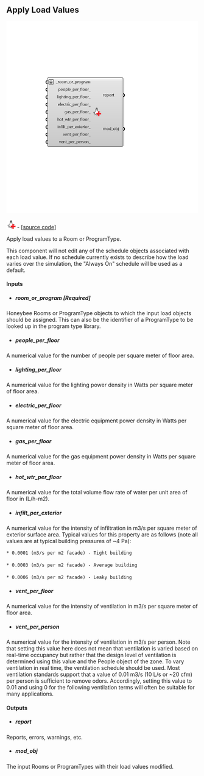 ## Apply Load Values

![](../../images/components/Apply_Load_Values.png)

![](../../images/icons/Apply_Load_Values.png) - [[source code]](https://github.com/ladybug-tools/honeybee-grasshopper-energy/blob/master/honeybee_grasshopper_energy/src//HB%20Apply%20Load%20Values.py)


Apply load values to a Room or ProgramType. 

This component will not edit any of the schedule objects associated with each load value. If no schedule currently exists to describe how the load varies over the simulation, the "Always On" schedule will be used as a default. 



#### Inputs
* ##### room_or_program [Required]
Honeybee Rooms or ProgramType objects to which the input load objects should be assigned. This can also be the identifier of a ProgramType to be looked up in the program type library. 
* ##### people_per_floor 
A numerical value for the number of people per square meter of floor area. 
* ##### lighting_per_floor 
A numerical value for the lighting power density in Watts per square meter of floor area. 
* ##### electric_per_floor 
A numerical value for the electric equipment power density in Watts per square meter of floor area. 
* ##### gas_per_floor 
A numerical value for the gas equipment power density in Watts per square meter of floor area. 
* ##### hot_wtr_per_floor 
A numerical value for the total volume flow rate of water per unit area of floor in (L/h-m2). 
* ##### infilt_per_exterior 
A numerical value for the intensity of infiltration in m3/s per square meter of exterior surface area. Typical values for this property are as follows (note all values are at typical building pressures of ~4 Pa): 

    * 0.0001 (m3/s per m2 facade) - Tight building

    * 0.0003 (m3/s per m2 facade) - Average building

    * 0.0006 (m3/s per m2 facade) - Leaky building
* ##### vent_per_floor 
A numerical value for the intensity of ventilation in m3/s per square meter of floor area. 
* ##### vent_per_person 
A numerical value for the intensity of ventilation in m3/s per person. Note that setting this value here does not mean that ventilation is varied based on real-time occupancy but rather that the design level of ventilation is determined using this value and the People object of the zone. To vary ventilation in real time, the ventilation schedule should be used. Most ventilation standards support that a value of 0.01 m3/s (10 L/s or ~20 cfm) per person is sufficient to remove odors. Accordingly, setting this value to 0.01 and using 0 for the following ventilation terms will often be suitable for many applications. 

#### Outputs
* ##### report
Reports, errors, warnings, etc. 
* ##### mod_obj
The input Rooms or ProgramTypes with their load values modified. 